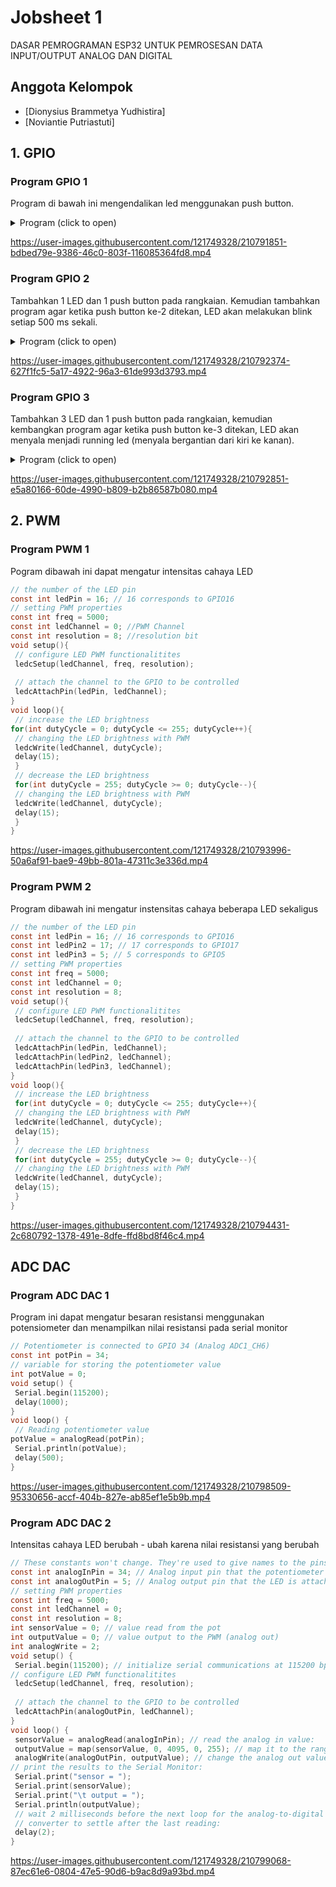 
# Jobsheet 1 
DASAR PEMROGRAMAN ESP32 UNTUK PEMROSESAN DATA INPUT/OUTPUT ANALOG DAN DIGITAL


## Anggota Kelompok

- [Dionysius Brammetya Yudhistira]
- [Noviantie Putriastuti]

## 1. GPIO
### Program GPIO 1
Program di bawah ini mengendalikan led menggunakan push button.
<details>
    <summary>Program (click to open)</summary>
    
```c
// set pin numbers
const int buttonPin1 = 15;  // the number of the pushbutton pin 
const int buttonPin2 = 2;
const int buttonPin3 = 4;
const int ledPin1 =  5;    // the number of the LED pin
const int ledPin2 =  18;
const int ledPin3 =  19;
int button1, button2, button3;
// variable for storing the pushbutton status 
int buttonState = 0;
void setup() {
Serial.begin(115200);  
// initialize the pushbutton pin as an input 
pinMode(buttonPin1, INPUT);
pinMode(buttonPin2, INPUT);
pinMode(buttonPin3, INPUT);
// initialize the LED pin as an output 
pinMode(ledPin1, OUTPUT);
pinMode(ledPin2, OUTPUT);
pinMode(ledPin3, OUTPUT);
}
void loop() {
// read the state of the pushbutton value 
button1 = digitalRead(buttonPin1); 
button2 = digitalRead(buttonPin2); 
button3 = digitalRead(buttonPin3); 
// check if the pushbutton is pressed. 
// if it is, the buttonState is HIGH 
if (button1 == HIGH) {
    digitalWrite(ledPin1, HIGH);
}  else if (button2 == HIGH){
    digitalWrite(ledPin2, HIGH);
    delay(500);
    digitalWrite(ledPin2, LOW);
    delay(500);
} else if (button3 == HIGH) {
    digitalWrite(ledPin1, HIGH);
    delay(500);
    digitalWrite(ledPin1, LOW);
    delay(500);
    digitalWrite(ledPin2, HIGH);
    delay(500);
    digitalWrite(ledPin2, LOW);
    delay(500);
    digitalWrite(ledPin3, HIGH);
    delay(500);
    digitalWrite(ledPin3, LOW);
    delay(500);
}
}
```
</details>

https://user-images.githubusercontent.com/121749328/210791851-bdbed79e-9386-46c0-803f-116085364fd8.mp4


### Program GPIO 2
Tambahkan 1 LED dan 1 push button pada rangkaian. Kemudian tambahkan program agar ketika push button ke-2 ditekan, LED akan melakukan blink setiap 500 ms sekali.
<details>
    <summary>Program (click to open)</summary>
    
```c
// set pin numbers
const int buttonPin = 4;
const int buttonPin2 = 16;
const int ledPin = 5;
const int ledPin2 = 18;
int buttonState = 0;
int buttonState2 = 0;

void setup() {
 Serial.begin(115200);
 pinMode(buttonPin, INPUT);
 pinMode(buttonPin2, INPUT);
 pinMode(ledPin, OUTPUT);
 pinMode(ledPin2, OUTPUT);
}

void loop() {
 buttonState = digitalRead(buttonPin);
 buttonState2 = digitalRead(buttonPin2);
 Serial.println(buttonState);
 Serial.println(buttonState2);
 
 if (buttonState == HIGH) {
 digitalWrite(ledPin, HIGH);
 } else {
 digitalWrite(ledPin, LOW);
 }
 
 if (buttonState2 == HIGH) {
 digitalWrite(ledPin2, HIGH);
 delay(500);
 digitalWrite(ledPin2, LOW);
 delay(500);
 } else {
 digitalWrite(ledPin2, LOW);
 }
}
```

</details>

https://user-images.githubusercontent.com/121749328/210792374-627f1fc5-5a17-4922-96a3-61de993d3793.mp4


### Program GPIO 3
Tambahkan 3 LED dan 1 push button pada rangkaian, kemudian kembangkan program agar ketika push button ke-3 ditekan, LED akan menyala menjadi running led (menyala bergantian dari kiri ke kanan).
<details>
    <summary>Program (click to open)</summary>

```c
// set pin numbers
const int buttonPin = 4;
const int buttonPin2 = 16;
const int buttonPin3 = 17;
const int ledPin = 5;
const int ledPin2 = 18;
const int ledPin3 = 19;
const int ledPin4 = 21;
const int ledPin5 = 3;
int buttonState = 0;
int buttonState2 = 0;
int buttonState3 = 0;

void setup() {
 Serial.begin(115200);
 pinMode(buttonPin, INPUT);
 pinMode(buttonPin2, INPUT);
 pinMode(buttonPin3, INPUT);
 pinMode(ledPin, OUTPUT);
 pinMode(ledPin2, OUTPUT);
 pinMode(ledPin3, OUTPUT);
 pinMode(ledPin4, OUTPUT);
 pinMode(ledPin5, OUTPUT);
}

void loop() {
 buttonState = digitalRead(buttonPin);
 buttonState2 = digitalRead(buttonPin2);
 buttonState3 = digitalRead(buttonPin3);
 Serial.println(buttonState);
 Serial.println(buttonState2);
 Serial.println(buttonState3);
 
 if (buttonState == HIGH) {
 digitalWrite(ledPin, HIGH);
 } else {
 digitalWrite(ledPin, LOW);
 }
 
 if (buttonState2 == HIGH) {
 digitalWrite(ledPin2, HIGH);
 delay(500);
 digitalWrite(ledPin2, LOW);
 delay(500);
 } else {
 digitalWrite(ledPin2, LOW);
 }
 
 if (buttonState3 == HIGH) {
 digitalWrite(ledPin5, LOW);
 digitalWrite(ledPin3, HIGH);
 delay(100);
 digitalWrite(ledPin3, LOW);
 digitalWrite(ledPin4, HIGH);
 delay(100);
 digitalWrite(ledPin4, LOW);
 digitalWrite(ledPin5, HIGH);
 delay(100);
 } else {
 digitalWrite(ledPin3, LOW);
 digitalWrite(ledPin4, LOW);
 digitalWrite(ledPin5, LOW);
 }
}
```
    
</details>

https://user-images.githubusercontent.com/121749328/210792851-e5a80166-60de-4990-b809-b2b86587b080.mp4


## 2. PWM
### Program PWM 1
Pogram dibawah ini dapat mengatur intensitas cahaya LED
```c
// the number of the LED pin
const int ledPin = 16; // 16 corresponds to GPIO16
// setting PWM properties
const int freq = 5000;
const int ledChannel = 0; //PWM Channel
const int resolution = 8; //resolution bit
void setup(){
 // configure LED PWM functionalitites
 ledcSetup(ledChannel, freq, resolution);
 
 // attach the channel to the GPIO to be controlled
 ledcAttachPin(ledPin, ledChannel);
}
void loop(){
 // increase the LED brightness
for(int dutyCycle = 0; dutyCycle <= 255; dutyCycle++){ 
 // changing the LED brightness with PWM
 ledcWrite(ledChannel, dutyCycle);
 delay(15);
 }
 // decrease the LED brightness
 for(int dutyCycle = 255; dutyCycle >= 0; dutyCycle--){
 // changing the LED brightness with PWM
 ledcWrite(ledChannel, dutyCycle); 
 delay(15);
 }
}
```


https://user-images.githubusercontent.com/121749328/210793996-50a6af91-bae9-49bb-801a-47311c3e336d.mp4


### Program PWM 2
Program dibawah ini mengatur instensitas cahaya beberapa LED sekaligus
```c
// the number of the LED pin
const int ledPin = 16; // 16 corresponds to GPIO16
const int ledPin2 = 17; // 17 corresponds to GPIO17
const int ledPin3 = 5; // 5 corresponds to GPIO5
// setting PWM properties
const int freq = 5000;
const int ledChannel = 0;
const int resolution = 8;
void setup(){
 // configure LED PWM functionalitites
 ledcSetup(ledChannel, freq, resolution);
 
 // attach the channel to the GPIO to be controlled
 ledcAttachPin(ledPin, ledChannel);
 ledcAttachPin(ledPin2, ledChannel);
 ledcAttachPin(ledPin3, ledChannel);
}
void loop(){
 // increase the LED brightness
 for(int dutyCycle = 0; dutyCycle <= 255; dutyCycle++){ 
 // changing the LED brightness with PWM
 ledcWrite(ledChannel, dutyCycle);
 delay(15);
 }
 // decrease the LED brightness
 for(int dutyCycle = 255; dutyCycle >= 0; dutyCycle--){
 // changing the LED brightness with PWM
 ledcWrite(ledChannel, dutyCycle); 
 delay(15);
 }
}
```


https://user-images.githubusercontent.com/121749328/210794431-2c680792-1378-491e-8dfe-ffd8bd8f46c4.mp4


## ADC DAC
### Program ADC DAC 1
Program ini dapat mengatur besaran resistansi menggunakan potensiometer dan menampilkan nilai resistansi pada serial monitor
```c
// Potentiometer is connected to GPIO 34 (Analog ADC1_CH6) 
const int potPin = 34;
// variable for storing the potentiometer value
int potValue = 0;
void setup() {
 Serial.begin(115200);
 delay(1000);
}
void loop() {
 // Reading potentiometer value
potValue = analogRead(potPin);
 Serial.println(potValue);
 delay(500);
}
```


https://user-images.githubusercontent.com/121749328/210798509-95330656-accf-404b-827e-ab85ef1e5b9b.mp4


### Program ADC DAC 2
Intensitas cahaya LED berubah - ubah karena nilai resistansi yang berubah
```c
// These constants won't change. They're used to give names to the pins used:
const int analogInPin = 34; // Analog input pin that the potentiometer is attached to
const int analogOutPin = 5; // Analog output pin that the LED is attached to
// setting PWM properties
const int freq = 5000;
const int ledChannel = 0;
const int resolution = 8;
int sensorValue = 0; // value read from the pot
int outputValue = 0; // value output to the PWM (analog out)
int analogWrite = 2;
void setup() {
 Serial.begin(115200); // initialize serial communications at 115200 bps:
// configure LED PWM functionalitites
 ledcSetup(ledChannel, freq, resolution);
 
 // attach the channel to the GPIO to be controlled
 ledcAttachPin(analogOutPin, ledChannel);
}
void loop() {
 sensorValue = analogRead(analogInPin); // read the analog in value:
 outputValue = map(sensorValue, 0, 4095, 0, 255); // map it to the range of the analog out:
 analogWrite(analogOutPin, outputValue); // change the analog out value:
// print the results to the Serial Monitor:
 Serial.print("sensor = ");
 Serial.print(sensorValue);
 Serial.print("\t output = ");
 Serial.println(outputValue);
 // wait 2 milliseconds before the next loop for the analog-to-digital
 // converter to settle after the last reading:
 delay(2);
}
```


https://user-images.githubusercontent.com/121749328/210799068-87ec61e6-0804-47e5-90d6-b9ac8d9a93bd.mp4

